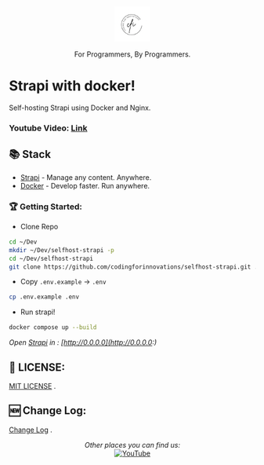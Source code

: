 <p align="center">
  <p align="center">
    <a href="https://www.youtube.com/@codingforinnovations" target="_blank">
      <img src=".gitbook/static/logo.png" height="72" alt="Coding for Innovations Logo"/>    
    </a>
  </p>
  <p align="center">
    For Programmers, By Programmers.
  </p>
</p>

# Strapi with docker!

Self-hosting Strapi using Docker and Nginx.

### Youtube Video: [Link](https://youtu.be/zBFfF_Z6KJM)

## 📚 Stack

- [Strapi](https://strapi.io) - Manage any content. Anywhere.
- [Docker](https://www.docker.com/) - Develop faster. Run anywhere.

### 🏆 Getting Started:

- Clone Repo

```bash
cd ~/Dev
mkdir ~/Dev/selfhost-strapi -p
cd ~/Dev/selfhost-strapi
git clone https://github.com/codingforinnovations/selfhost-strapi.git .
```
- Copy `.env.example` -> `.env`

```bash
cp .env.example .env
```

- Run strapi!

```bash
docker compose up --build
```
_Open [Strapi](http://0.0.0.0)  in : [http://0.0.0.0](http://0.0.0.0:)_

## 🎫 LICENSE:

[MIT LICENSE](https://github.com/codingforinnovations/selfhost-strapi//blob/main/LICENSE) .

## 🆕 Change Log:

[Change Log](https://github.com/codingforinnovations/selfhost-strapi//commits/main/) .

<div align="center">
<i>Other places you can find us:</i><br>
<a href="https://www.youtube.com/@codingforinnovations" target="_blank"><img src="https://img.shields.io/badge/YouTube-%23E4405F.svg?&style=flat-square&logo=youtube&logoColor=white" alt="YouTube"></a>
</div>
